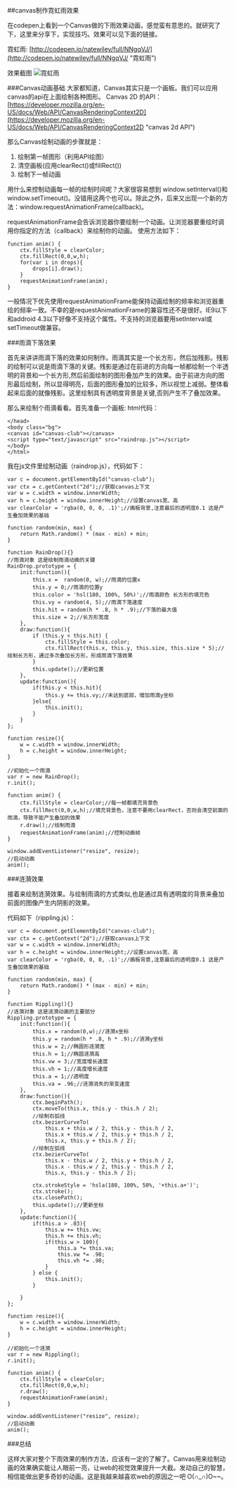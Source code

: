##canvas制作霓虹雨效果

在codepen上看到一个Canvas做的下雨效果动画，感觉蛮有意思的。就研究了下，这里来分享下，实现技巧。效果可以见下面的链接。

霓虹雨: [http://codepen.io/natewiley/full/NNgqVJ/](http://codepen.io/natewiley/full/NNgqVJ/ "霓虹雨")

效果截图
![霓虹雨](http://192.168.1.106:4003/%E9%9C%93%E8%99%B9%E9%9B%A8.png)

###Canvas动画基础
大家都知道，Canvas其实只是一个画板。我们可以应用canvas的api在上面绘制各种图形。
Canvas 2D 的API：
[https://developer.mozilla.org/en-US/docs/Web/API/CanvasRenderingContext2D](https://developer.mozilla.org/en-US/docs/Web/API/CanvasRenderingContext2D "canvas 2d API")

那么Canvas绘制动画的步骤就是：
1. 绘制第一帧图形（利用API绘图）
2. 清空画板(应用clearRect()或fillRect())
3. 绘制下一帧动画


用什么来控制动画每一帧的绘制时间呢？大家很容易想到 window.setInterval()和window.setTimeout()。没错用这两个也可以。除此之外，后来又出现一个新的方法：window.requestAnimationFrame(callback)。

requestAnimationFrame会告诉浏览器你要绘制一个动画。让浏览器要重绘时调用你指定的方法（callback）来绘制你的动画。
使用方法如下：
    
	function anim() {
	    ctx.fillStyle = clearColor;
	    ctx.fillRect(0,0,w,h);
	    for(var i in drops){
	        drops[i].draw();
	    }
	    requestAnimationFrame(anim);
	}

一般情况下优先使用requestAnimationFrame能保持动画绘制的频率和浏览器重绘的频率一致。不幸的是requestAnimationFrame的兼容性还不是很好。IE9以下和addroid 4.3以下好像不支持这个属性。不支持的浏览器要用setInterval或setTimeout做兼容。

###雨滴下落效果

首先来讲讲雨滴下落的效果如何制作。雨滴其实是一个长方形，然后加残影。残影的绘制可以说是雨滴下落的关键。残影是通过在前进的方向每一帧都绘制一个半透明的背景和一个长方形,然后前面绘制的图形叠加产生的效果。由于前进方向的图形最后绘制，所以显得明亮，后面的图形叠加的比较多，所以视觉上减弱。整体看起来后面的就像残影。这里绘制具有透明度背景是关键,否则产生不了叠加效果。

那么来绘制个雨滴看看。首先准备一个画板:
html代码：
    <!DOCTYPE html>
	<html lang="en">
	<head>
	    <meta charset="UTF-8">
	    <title>霓虹雨</title>
	    <meta name="viewport" content="width=device-width,initial-scale=1.0">
	    <style type="text/css">
	        .bg {
	            background: #000;
	            overflow: hidden;
	        }
	    </style>
	
	</head>
	<body class="bg">
	<canvas id="canvas-club"></canvas>
	<script type="text/javascript" src="raindrop.js"></script>
	</body>
	</html>

我在js文件里绘制动画（raindrop.js），代码如下：

	var c = document.getElementById("canvas-club");
	var ctx = c.getContext("2d");//获取canvas上下文
	var w = c.width = window.innerWidth;
	var h = c.height = window.innerHeight;//设置canvas宽、高
	var clearColor = 'rgba(0, 0, 0, .1)';//画板背景,注意最后的透明度0.1 这是产生叠加效果的基础
	
	function random(min, max) {
	    return Math.random() * (max - min) + min;
	}
	
	function RainDrop(){}
	//雨滴对象 这是绘制雨滴动画的关键
	RainDrop.prototype = {
	    init:function(){
	        this.x =  random(0, w);//雨滴的位置x
	        this.y = 0;//雨滴的位置y
	        this.color = 'hsl(180, 100%, 50%)';//雨滴颜色 长方形的填充色
	        this.vy = random(4, 5);//雨滴下落速度
	        this.hit = random(h * .8, h * .9);//下落的最大值
	        this.size = 2;//长方形宽度
	    },
	    draw:function(){
	        if (this.y < this.hit) {
	            ctx.fillStyle = this.color;
	            ctx.fillRect(this.x, this.y, this.size, this.size * 5);//绘制长方形，通过多次叠加长方形，形成雨滴下落效果
	        }
	        this.update();//更新位置
	    },
	    update:function(){
	        if(this.y < this.hit){
	            this.y += this.vy;//未达到底部，增加雨滴y坐标
	        }else{
	            this.init();
	        }
	    }
	};
	
	function resize(){
	    w = c.width = window.innerWidth;
	    h = c.height = window.innerHeight;
	}
	
	//初始化一个雨滴
	var r = new RainDrop();
	r.init();
	
	function anim() {
	    ctx.fillStyle = clearColor;//每一帧都填充背景色
	    ctx.fillRect(0,0,w,h);//填充背景色，注意不要用clearRect，否则会清空前面的雨滴，导致不能产生叠加的效果
	    r.draw();//绘制雨滴
	    requestAnimationFrame(anim);//控制动画帧
	}
	
	window.addEventListener("resize", resize);
	//启动动画
	anim();

###涟漪效果

接着来绘制涟漪效果。与绘制雨滴的方式类似,也是通过具有透明度的背景来叠加前面的图像产生内阴影的效果。

代码如下（rippling.js）：

	var c = document.getElementById("canvas-club");
	var ctx = c.getContext("2d");//获取canvas上下文
	var w = c.width = window.innerWidth;
	var h = c.height = window.innerHeight;//设置canvas宽、高
	var clearColor = 'rgba(0, 0, 0, .1)';//画板背景,注意最后的透明度0.1 这是产生叠加效果的基础
	
	function random(min, max) {
	    return Math.random() * (max - min) + min;
	}
	
	function Rippling(){}
	//涟漪对象 这是涟漪动画的主要部分
	Rippling.prototype = {
	    init:function(){
	        this.x = random(0,w);//涟漪x坐标
	        this.y = random(h * .8, h * .9);//涟漪y坐标
	        this.w = 2;//椭圆形涟漪宽
	        this.h = 1;//椭圆涟漪高
	        this.vw = 3;//宽度增长速度
	        this.vh = 1;//高度增长速度
	        this.a = 1;//透明度
	        this.va = .96;//涟漪消失的渐变速度
	    },
	    draw:function(){
	        ctx.beginPath();
	        ctx.moveTo(this.x, this.y - this.h / 2);
			//绘制右弧线
	        ctx.bezierCurveTo(
	            this.x + this.w / 2, this.y - this.h / 2,
	            this.x + this.w / 2, this.y + this.h / 2,
	            this.x, this.y + this.h / 2);
			//绘制左弧线
	        ctx.bezierCurveTo(
	            this.x - this.w / 2, this.y + this.h / 2,
	            this.x - this.w / 2, this.y - this.h / 2,
	            this.x, this.y - this.h / 2);
			
	        ctx.strokeStyle = 'hsla(180, 100%, 50%, '+this.a+')';
	        ctx.stroke();
	        ctx.closePath();
	        this.update();//更新坐标
	    },
	    update:function(){
	        if(this.a > .03){
	            this.w += this.vw;
	            this.h += this.vh;
	            if(this.w > 100){
	                this.a *= this.va;
	                this.vw *= .98;
	                this.vh *= .98;
	            }
	        } else {
	            this.init();
	        }
	
	    }
	};
	
	function resize(){
	    w = c.width = window.innerWidth;
	    h = c.height = window.innerHeight;
	}
	
	//初始化一个涟漪
	var r = new Rippling();
	r.init();
	
	function anim() {
	    ctx.fillStyle = clearColor;
	    ctx.fillRect(0,0,w,h);
	    r.draw();
	    requestAnimationFrame(anim);
	}
	
	window.addEventListener("resize", resize);
	//启动动画
	anim();


###总结

这样大家对整个下雨效果的制作方法，应该有一定的了解了。Canvas用来绘制动画的效果确实能让人眼前一亮，让web的视觉效果提升一大截。发动自己的智慧，相信能做出更多奇妙的动画。这是我越来越喜欢web的原因之一吧 O(∩_∩)O~~。

